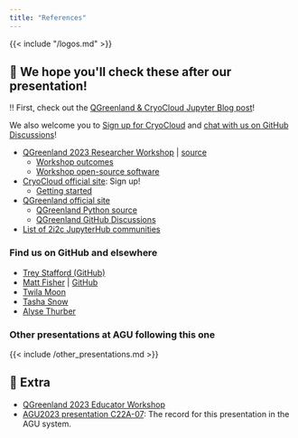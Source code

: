 ```yaml
---
title: "References"
---
```


{{< include "/logos.md" >}}


## :link: We hope you'll check these after our presentation!

:bangbang: First, check out the
[QGreenland & CryoCloud Jupyter Blog post](https://blog.jupyter.org/desktop-gis-software-in-the-cloud-with-jupyterhub-ddced297019a)!

We also welcome you to
[Sign up for CryoCloud](https://book.cryointhecloud.com/content/Getting_Started.html)
and
[chat with us on GitHub Discussions](https://github.com/nsidc/qgreenland/discussions)!

* [QGreenland 2023 Researcher Workshop](https://qgreenland-workshop-2023-researcher.github.io/)
  | [source](https://github.com/qgreenland-workshop-2023-researcher/qgreenland-workshop-2023-researcher.github.io)
    * [Workshop outcomes](https://qgreenland-workshop-2023-researcher.github.io/outcomes/)
    * [Workshop open-source software](https://qgreenland-workshop-2023-researcher.github.io/content/built-with-open-source.html)
* [CryoCloud official site](https://cryointhecloud.com/): Sign up!
    * [Getting started](https://book.cryointhecloud.com/content/Getting_Started.html)
* [QGreenland official site](https://qgreenland.org)
    * [QGreenland Python source](https://github.com/nsidc/qgreenland)
    * [QGreenland GitHub Discussions](https://github.com/nsidc/qgreenland/discussions)
* [List of 2i2c JupyterHub communities](https://infrastructure.2i2c.org/reference/hubs/)


### Find us on GitHub and elsewhere

* [Trey Stafford (GitHub)](https://github.com/trey-stafford)
* [Matt Fisher](https://mfisher87.github.io) | [GitHub](https://github.com/mfisher87)
* [Twila Moon](https://nsidc.org/about/about-nsidc/what-we-do/our-people/twila_moon)
* [Tasha Snow](https://geophysics.mines.edu/project/tasha-snow/)
* [Alyse Thurber](https://cires.colorado.edu/outreach/)


### Other presentations at AGU following this one

{{< include /other_presentations.md >}}


## :tada: Extra

* [QGreenland 2023 Educator Workshop](https://qgreenland-workshop-2023-educator.github.io/)
* [AGU2023 presentation C22A-07](https://agu.confex.com/agu/fm23/meetingapp.cgi/Paper/1365725):
  The record for this presentation in the AGU system.
